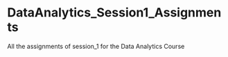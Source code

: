 # DataAnalytics_Session1_Assignments
All the assignments of session_1 for the Data Analytics Course
